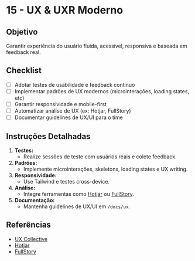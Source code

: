# 15 - UX & UXR Moderno

## Objetivo
Garantir experiência do usuário fluida, acessível, responsiva e baseada em feedback real.

## Checklist
- [ ] Adotar testes de usabilidade e feedback contínuo
- [ ] Implementar padrões de UX modernos (microinterações, loading states, etc)
- [ ] Garantir responsividade e mobile-first
- [ ] Automatizar análise de UX (ex: Hotjar, FullStory)
- [ ] Documentar guidelines de UX/UI para o time

## Instruções Detalhadas
1. **Testes:**
   - Realize sessões de teste com usuários reais e colete feedback.
2. **Padrões:**
   - Implemente microinterações, skeletons, loading states e UX writing.
3. **Responsividade:**
   - Use Tailwind e testes cross-device.
4. **Análise:**
   - Integre ferramentas como [Hotjar](https://www.hotjar.com/) ou [FullStory](https://www.fullstory.com/).
5. **Documentação:**
   - Mantenha guidelines de UX/UI em `/docs/ux`.

## Referências
- [UX Collective](https://uxdesign.cc/)
- [Hotjar](https://www.hotjar.com/)
- [FullStory](https://www.fullstory.com/)
